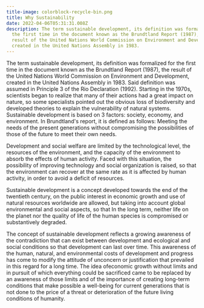 ```yaml
---
title-image: colorblock-recycle-bin.png
title: Why Sustainability
date: 2022-04-06T05:31:31.008Z
description: The term sustainable development, its definition was formalized for
  the first time in the document known as the Brundtland Report (1987), the
  result of the United Nations World Commission on Environment and Development,
  created in the United Nations Assembly in 1983.
---
```

The term sustainable development, its definition was formalized for the first time in the document known as the Brundtland Report (1987), the result of the United Nations World Commission on Environment and Development, created in the United Nations Assembly in 1983. Said definition was assumed in Principle 3 of the Rio Declaration (1992). Starting in the 1970s, scientists began to realize that many of their actions had a great impact on nature, so some specialists pointed out the obvious loss of biodiversity and developed theories to explain the vulnerability of natural systems. Sustainable development is based on 3 factors: society, economy, and environment. In Brundtland's report, it is defined as follows: Meeting the needs of the present generations without compromising the possibilities of those of the future to meet their own needs.

Development and social welfare are limited by the technological level, the resources of the environment, and the capacity of the environment to absorb the effects of human activity. Faced with this situation, the possibility of improving technology and social organization is raised, so that the environment can recover at the same rate as it is affected by human activity, in order to avoid a deficit of resources.

Sustainable development is a concept developed towards the end of the twentieth century, on the public interest in economic growth and use of natural resources worldwide are allowed, but taking into account global environmental and social aspects, so that In the long term, neither life on the planet nor the quality of life of the human species is compromised or substantively degraded.

The concept of sustainable development reflects a growing awareness of the contradiction that can exist between development and ecological and social conditions so that development can last over time. This awareness of the human, natural, and environmental costs of development and progress has come to modify the attitude of unconcern or justification that prevailed in this regard for a long time. The idea of ​​economic growth without limits and in pursuit of which everything could be sacrificed came to be replaced by an awareness of those limits and of the importance of creating long-term conditions that make possible a well-being for current generations that is not done to the price of a threat or deterioration of the future living conditions of humanity.